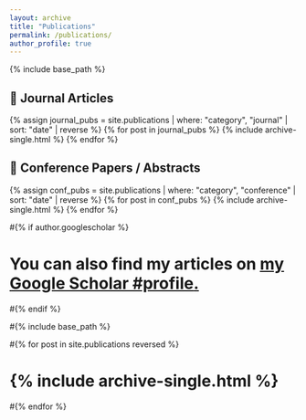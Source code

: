 ```yaml
---
layout: archive
title: "Publications"
permalink: /publications/
author_profile: true
---
```

{% include base_path %}

## 🧪 Journal Articles
{% assign journal_pubs = site.publications | where: "category", "journal" | sort: "date" | reverse %}
{% for post in journal_pubs %}
  {% include archive-single.html %}
{% endfor %}

## 🧠 Conference Papers / Abstracts
{% assign conf_pubs = site.publications | where: "category", "conference" | sort: "date" | reverse %}
{% for post in conf_pubs %}
  {% include archive-single.html %}
{% endfor %}


#{% if author.googlescholar %}
#  You can also find my articles on <u><a href="{{author.googlescholar}}">my Google Scholar #profile</a>.</u>
#{% endif %}

#{% include base_path %}

#{% for post in site.publications reversed %}
#  {% include archive-single.html %}
#{% endfor %}
